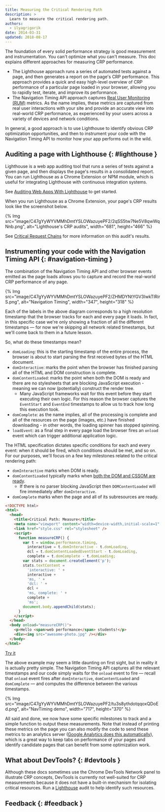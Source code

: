 ```yaml
---
title: Measuring the Critical Rendering Path
description: >
  Learn to measure the critical rendering path.
authors:
  - ilyagrigorik
date: 2014-03-31
updated: 2018-08-17
---
```


The foundation of every solid performance strategy is good measurement and
instrumentation. You can't optimize what you can't measure. This doc
explains different approaches for measuring CRP performance.

- The Lighthouse approach runs a series of automated tests against a page,
  and then generates a report on the page's CRP performance. This approach
  provides a quick and easy high-level overview of CRP performance of a
  particular page loaded in your browser, allowing you to rapidly test,
  iterate, and improve its performance.
- The Navigation Timing API approach captures [Real User
  Monitoring (RUM)](https://en.wikipedia.org/wiki/Real_user_monitoring)
  metrics. As the name implies, these metrics are captured from real user
  interactions with your site and provide an accurate view into
  real-world CRP performance, as experienced by your users across a variety
  of devices and network conditions.

In general, a good approach is to use Lighthouse to identify obvious CRP
optimization opportunities, and then to instrument your code with the
Navigation Timing API to monitor how your app performs out in the wild.

## Auditing a page with Lighthouse {: #lighthouse }

Lighthouse is a web app auditing tool that runs a series of tests against a
given page, and then displays the page's results in a consolidated report. You
can run Lighthouse as a Chrome Extension or NPM module, which is
useful for integrating Lighthouse with continuous integration systems.

See [Auditing Web Apps With Lighthouse](/web/tools/lighthouse/) to get started.

When you run Lighthouse as a Chrome Extension, your page's CRP results look
like the screenshot below.

{% Img src="image/C47gYyWYVMMhDmtYSLOWazuyePF2/2qSS5tw7Ne5V8qwWqNnb.png", alt="Lighthouse's CRP audits", width="681", height="466" %}

See [Critical Request Chains][crc] for more information on this audit's
results.

## Instrumenting your code with the Navigation Timing API {: #navigation-timing }

The combination of the Navigation Timing API and other browser events emitted
as the page loads allows you to capture and record the real-world CRP
performance of any page.

{% Img src="image/C47gYyWYVMMhDmtYSLOWazuyePF2/ZHMDYNtYGV3IwkTlRirS.png", alt="Navigation Timing", width="347", height="318" %}

Each of the labels in the above diagram corresponds to a high resolution timestamp that the browser tracks for each and every page it loads. In fact, in this specific case we're only showing a fraction of all the different timestamps &mdash; for now we're skipping all network related timestamps, but we'll come back to them in a future lesson.

So, what do these timestamps mean?

- `domLoading`: this is the starting timestamp of the entire process, the
  browser is about to start parsing the first received bytes of the HTML
  document.
- `domInteractive`: marks the point when the browser has finished parsing all
  of the HTML and DOM construction is complete.
- `domContentLoaded`: marks the point when both the DOM is ready and there are no stylesheets that are blocking JavaScript execution - meaning we can now (potentially) construct the render tree.
  - Many JavaScript frameworks wait for this event before they start executing their own logic. For this reason the browser captures the `EventStart` and `EventEnd` timestamps to allow us to track how long this execution took.
- `domComplete`: as the name implies, all of the processing is complete and
  all of the resources on the page (images, etc.) have finished downloading -
  in other words, the loading spinner has stopped spinning.
- `loadEvent`: as a final step in every page load the browser fires an
  `onload` event which can trigger additional application logic.

The HTML specification dictates specific conditions for each and every event: when it should be fired, which conditions should be met, and so on. For our purposes, we'll focus on a few key milestones related to the critical rendering path:

- `domInteractive` marks when DOM is ready.
- `domContentLoaded` typically marks when [both the DOM and CSSOM are ready](http://calendar.perfplanet.com/2012/deciphering-the-critical-rendering-path/).
  - If there is no parser blocking JavaScript then `DOMContentLoaded` will fire immediately after `domInteractive`.
- `domComplete` marks when the page and all of its subresources are ready.

```html
<!DOCTYPE html>
<html>
  <head>
    <title>Critical Path: Measure</title>
    <meta name="viewport" content="width=device-width,initial-scale=1" />
    <link href="style.css" rel="stylesheet" />
    <script>
      function measureCRP() {
        var t = window.performance.timing,
          interactive = t.domInteractive - t.domLoading,
          dcl = t.domContentLoadedEventStart - t.domLoading,
          complete = t.domComplete - t.domLoading;
        var stats = document.createElement('p');
        stats.textContent =
          'interactive: ' +
          interactive +
          'ms, ' +
          'dcl: ' +
          dcl +
          'ms, complete: ' +
          complete +
          'ms';
        document.body.appendChild(stats);
      }
    </script>
  </head>
  <body onload="measureCRP()">
    <p>Hello <span>web performance</span> students!</p>
    <div><img src="awesome-photo.jpg" /></div>
  </body>
</html>
```

[Try it](https://googlesamples.github.io/web-fundamentals/fundamentals/performance/critical-rendering-path/measure_crp.html)

The above example may seem a little daunting on first sight, but in reality it is actually pretty simple. The Navigation Timing API captures all the relevant timestamps and our code simply waits for the `onload` event to fire &mdash; recall that `onload` event fires after `domInteractive`, `domContentLoaded` and `domComplete` &mdash; and computes the difference between the various timestamps.

{% Img src="image/C47gYyWYVMMhDmtYSLOWazuyePF2/tu3s8ythdotqqoxQDoEd.png", alt="NavTiming demo", width="717", height="370" %}

All said and done, we now have some specific milestones to track and a simple function to output these measurements. Note that instead of printing these metrics on the page you can also modify the code to send these metrics to an analytics server ([Google Analytics does this automatically](https://support.google.com/analytics/answer/1205784)), which is a great way to keep tabs on performance of your pages and identify candidate pages that can benefit from some optimization work.

## What about DevTools? {: #devtools }

Although these docs sometimes use the Chrome DevTools Network panel to
illustrate CRP concepts, DevTools is currently not well-suited for CRP
measurements because it does not have a built-in mechanism for isolating
critical resources. Run a [Lighthouse](#lighthouse) audit to help
identify such resources.

## Feedback {: #feedback }

[crc]: /web/tools/lighthouse/audits/critical-request-chains

